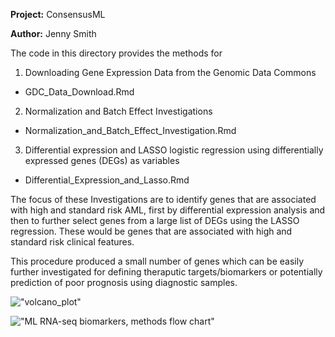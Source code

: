 **Project:** ConsensusML

**Author:** Jenny Smith


The code in this directory provides the methods for
1. Downloading Gene Expression Data from the Genomic Data Commons
  - GDC_Data_Download.Rmd
2. Normalization and Batch Effect Investigations
  - Normalization_and_Batch_Effect_Investigation.Rmd
3. Differential expression and LASSO logistic regression using differentially expressed genes (DEGs) as variables
  - Differential_Expression_and_Lasso.Rmd

The focus of these Investigations are to identify genes that are associated with high and standard risk AML, first by differential expression analysis and then to further select genes from a large list of DEGs using the LASSO regression.  These would be genes that are associated with high and standard risk clinical features.  


This procedure produced a small  number of genes which can be easily further investigated for defining theraputic targets/biomarkers or potentially prediction of poor prognosis using diagnostic samples.

!["volcano_plot"](https://github.com/NCBI-Hackathons/RNAseq_Cancer_Biomarkers/blob/master/JSmith_code/Results/RiskGroup_DEGs_VolcancoPlot.tiff "volcano_plot")

!["ML RNA-seq biomarkers, methods flow chart"](https://github.com/NCBI-Hackathons/RNAseq_Cancer_Biomarkers/blob/master/methods.jpg "Day 1 Flowchart")
